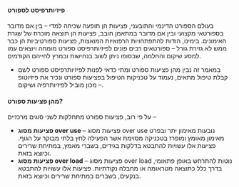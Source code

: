 #### פיזיותרפיסט לספורט
בעולם הספורט הדינמי והתובעני, פציעות הן תופעה שכיחה למדי – בין אם מדובר בספורטאי מקצועי ובין אם מדובר במתאמן חובב, פציעות הן תוצאה מוכרת של שגרת האימונים. בימינו, הודות להתפתחויות הרפואיות המואצות, פציעות ספורטיביות הן כבר ממש לא גזירת גורל – ספורטאים רבים פונים לפיזיותרפיסט ספורט מומחה ויוצאים עמו למסע שיקום והחלמה, שבסופו ניתן לשוב בנחישות ובמרץ לחייהם הקודמים.

- במאמר זה נבין מהן פציעות ספורט ומתי כדאי לפנות לפיזיותרפיסט ספורט לשם קבלת טיפול מתאים, נעמוד על טכניקות הטיפול בפציעות ספורט ונכיר את פיזיוטופ – מכון מוביל לפיזיותרפיה ושיקום.

#### מהן פציעות ספורט?
על פי רוב, פציעות ספורט מתחלקות לשני סוגים מרכזיים –

- **פציעות מסוג over use** – פציעות מסוג over use נובעות מאימון יתר ובפרט מאימון מאומץ ומופרז בטכניקה מסוימת אשר הפעילה לחץ בלתי מבוקר על הגוף. פציעות אלו עשויות להתבטא בדלקות בגידים, בשברי מאמץ, במתיחת שרירים וכיוצא בזאת.
- **פציעות מסוג over load** – פציעות מסוג over load נוטות להתרחש באופן פתאומי, בדרך כלל כתוצאה מטראומה או מחבלה נקודתיות. פציעות אלו עשויות להתבטא בנקעים, בשברים במתיחת שרירים וכיוצא בזאת.